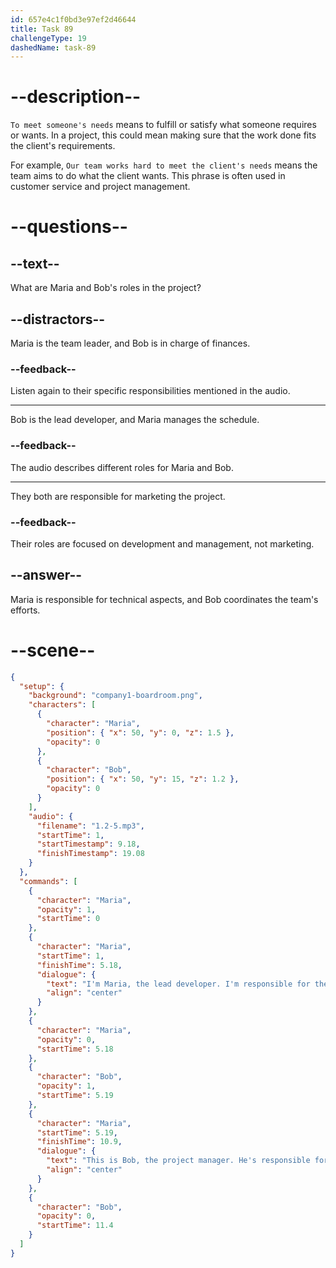 ```yaml
---
id: 657e4c1f0bd3e97ef2d46644
title: Task 89
challengeType: 19
dashedName: task-89
---
```


<!--
AUDIO REFERENCE:
I'm Maria, the lead developer. I'm responsible for the technical aspects of the project. This is Bob, the project manager. He's responsible for coordinating our efforts to meet your needs.
-->

# --description--

`To meet someone's needs` means to fulfill or satisfy what someone requires or wants. In a project, this could mean making sure that the work done fits the client's requirements. 

For example, `Our team works hard to meet the client's needs` means the team aims to do what the client wants. This phrase is often used in customer service and project management.

# --questions--

## --text--

What are Maria and Bob's roles in the project?

## --distractors--

Maria is the team leader, and Bob is in charge of finances.

### --feedback--

Listen again to their specific responsibilities mentioned in the audio.

---

Bob is the lead developer, and Maria manages the schedule.

### --feedback--

The audio describes different roles for Maria and Bob.

---

They both are responsible for marketing the project.

### --feedback--

Their roles are focused on development and management, not marketing.

## --answer--

Maria is responsible for technical aspects, and Bob coordinates the team's efforts.

# --scene--

```json
{
  "setup": {
    "background": "company1-boardroom.png",
    "characters": [
      {
        "character": "Maria",
        "position": { "x": 50, "y": 0, "z": 1.5 },
        "opacity": 0
      },
      {
        "character": "Bob",
        "position": { "x": 50, "y": 15, "z": 1.2 },
        "opacity": 0
      }
    ],
    "audio": {
      "filename": "1.2-5.mp3",
      "startTime": 1,
      "startTimestamp": 9.18,
      "finishTimestamp": 19.08
    }
  },
  "commands": [
    {
      "character": "Maria",
      "opacity": 1,
      "startTime": 0
    },
    {
      "character": "Maria",
      "startTime": 1,
      "finishTime": 5.18,
      "dialogue": {
        "text": "I'm Maria, the lead developer. I'm responsible for the technical aspects of the project.",
        "align": "center"
      }
    },
    {
      "character": "Maria",
      "opacity": 0,
      "startTime": 5.18
    },
    {
      "character": "Bob",
      "opacity": 1,
      "startTime": 5.19
    },
    {
      "character": "Maria",
      "startTime": 5.19,
      "finishTime": 10.9,
      "dialogue": {
        "text": "This is Bob, the project manager. He's responsible for coordinating our efforts to meet your needs.",
        "align": "center"
      }
    },
    {
      "character": "Bob",
      "opacity": 0,
      "startTime": 11.4
    }
  ]
}
```

